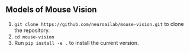 ## Models of Mouse Vision

1. `git clone https://github.com/neuroailab/mouse-vision.git` to clone the repository.
2. `cd mouse-vision`
3. Run `pip install -e .` to install the current version.